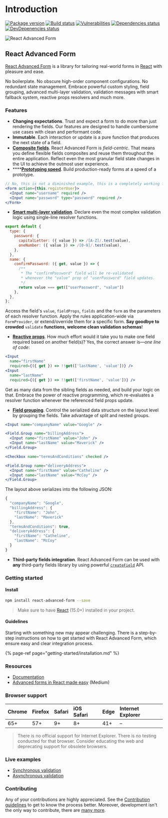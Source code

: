 # Introduction

[![Package version](https://img.shields.io/npm/v/react-advanced-form.svg)](https://www.npmjs.com/package/react-advanced-form) [![Build status](https://img.shields.io/circleci/project/github/kettanaito/react-advanced-form/master.svg)](https://circleci.com/gh/kettanaito/react-advanced-form) [![Vulnerabilities](https://snyk.io/test/github/kettanaito/react-advanced-form/badge.svg)](https://snyk.io/test/github/kettanaito/react-advanced-form) [![Dependencies status](https://img.shields.io/david/kettanaito/react-advanced-form.svg)](https://david-dm.org/kettanaito/react-advanced-form) [![DevDepenencies status](https://img.shields.io/david/dev/kettanaito/react-advanced-form.svg)](https://david-dm.org/kettanaito/react-advanced-form?type=dev) 

![React Advanced Form](.gitbook/assets/logo.png)

## React Advanced Form

[React Advanced Form](https://github.com/kettanaito/react-advanced-form) is a library for tailoring real-world forms in [React](https://reactjs.org/) with pleasure and ease.

No boilerplate. No obscure high-order component configurations. No redundant state management. Embrace powerful custom styling, field grouping, advanced multi-layer validation, validation messages with smart fallback system, reactive props resolvers and much more.

### Features

* **Changing expectations**. Trust and expect a form to do more than just rendering the fields. Our features are designed to handle cumbersome use cases with clean and performant code.
* **Immutable**. Each interaction or update is a pure function that produces the next state of a field.
* [**Composite fields**](https://kettanaito.gitbooks.io/react-advanced-form/docs/getting-started/creating-fields.html). React Advanced Form is _field-centric_. That means you define flexible fields composites and reuse them throughout the entire application. Reflect even the most granular field state changes in the UI to achieve the outmost user experience.
* \*\*\*\*[**Prototyping speed**](getting-started/creating-form.md). Build production-ready forms at a speed of a prototype.

```jsx
// No, this is not a diminished example, this is a completely working form
<Form action={this.registerUser}>
  <Input name="username" required />
  <Input name="password" type="password" required />
</Form>
```

* [**Smart multi-layer validation**](https://kettanaito.gitbooks.io/react-advanced-form/docs/validation/logic.html). Declare even the most complex validation logic using single-line resolver functions.

```javascript
export default {
  type: {
    password: {
      capitalLetter: ({ value }) => /[A-Z]/.test(value),
      oneNumber: ({ value }) => /[0-9]/.test(value),
    },
  },
  name: {
    confirmPassword: ({ get, value }) => {
      /**
       * The "confirmPassword" field will be re-validated
       * whenever the "value" prop of "userPassword" field updates.
       */
      return value === get(["userPassword", "value"])
    },
  },
};
```

Access the field's `value`, `fieldProps`, `fields` and the `form` as the parameters of each resolver function. Apply the rules application-wide via `FormProvider`, or extend/override them for a specific form. **Say goodbye to crowded** `validate` **functions, welcome clean validation schemas**!

* [**Reactive props**](https://kettanaito.gitbooks.io/react-advanced-form/docs/architecture/reactive-props.html). How much effort would it take you to make one field required based on another field\(s\)? Yes, the correct answer is—_one line of code_:

```jsx
<Input
  name="firstName"
  required={({ get }) => !!get(['lastName', 'value'])} />
<Input
  name="lastName"
  required={({ get }) => !!get(['firstName', 'value'])} />
```

Get as many data from the sibling fields as needed, and build your logic on that. Embrace the power of reactive programming, which re-evaluates a resolver function whenever the referenced field props update.

* [**Field grouping**](https://kettanaito.gitbooks.io/react-advanced-form/docs/components/Field.Group.html). Control the serialized data structure on the layout level by grouping the fields. Take advantage of split and nested groups.

```jsx
<Input name="companyName" value="Google" />

<Field.Group name="billingAddress">
  <Input name="firstName" value="John" />
  <Input name="lastName" value="Maverick" />
</Field.Group>

<Checkbox name="termsAndConditions" checked />

<Field.Group name="deliveryAddress">
  <Input name="firstName" value="Catheline" />
  <Input name="lastName" value="McCoy" />
</Field.Group>
```

The layout above serializes into the following JSON:

```javascript
{
  "companyName": "Google",
  "billingAddress": {
    "firstName": "John",
    "lastName": "Maverick"
  },
  "termsAndConditions": true,
  "deliveryAddress": {
    "firstName": "Catheline",
    "lastName": "McCoy"
  }
}
```

* **Third-party fields integration**. React Advanced Form can be used with **any** third-party fields library by using powerful [`createField`](hoc/create-field/) API.

### Getting started

#### Install

```bash
npm install react-advanced-form --save
```

> Make sure to have [React](https://github.com/facebook/react) \(15.0+\) installed in your project.

#### Guidelines

Starting with something new may appear challenging. There is a step-by-step instructions on how to get started with React Advanced Form, which ensure easy and clear integration process.

{% page-ref page="getting-started/installation.md" %}

### Resources

* [Documentation](https://kettanaito.gitbooks.io/react-advanced-form)
* [Advanced forms in React made easy](https://medium.com/@kettanaito/advanced-forms-in-react-made-easy-92a6e208f017) \(Medium\)

### Browser support

| Chrome | Firefox | Safari | iOS Safari | Edge | Internet Explorer |
| :--- | :--- | :--- | :--- | :--- | :--- |
| 65+ | 57+ | 9+ | 8+ | 41+ | – |

> There is no official support for Internet Explorer. There is no testing conducted for that browser. Consider educating the web and deprecating support for obsolete browsers.

### Live examples

* [Synchronous validation](https://codesandbox.io/s/53wlvmp42l?module=%2Fsrc%2FSyncValidation.js)
* [Asynchronous validation](https://codesandbox.io/s/73236qlk06?module=%2Fsrc%2FAsyncValidation.js)

### Contributing

Any of your contributions are highly appreciated. See the [Contribution guidelines](https://kettanaito.gitbooks.io/react-advanced-form/docs/CONTRIBUTING.html) to get to know the process better. Moreover, development isn't the only way to contribute, there are [many more](https://kettanaito.gitbooks.io/react-advanced-form/docs/CONTRIBUTING.html#other-contributions).

